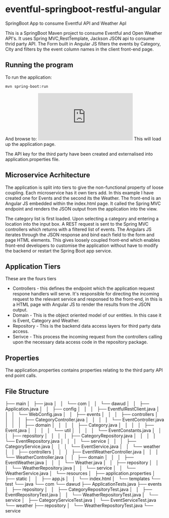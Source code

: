 # eventful-springboot-restful-angular
SpringBoot App to consume Eventful API and Weather ApI

This is a SpringBoot Maven project to consume Eventful and Open Weather API's. It uses Spring MVC,RestTemplate, Jackson JSON api to consume thrid party API.
The Form built in Angular JS filters the events by Category, City and filters by the event column names in the client front-end page.


## Running the program
To run the application:
```
mvn spring-boot:run
```

And browse to:
![http://localhost:8080/index.html](http://localhost:8080/index.html)
This will load up the application page.

The API key for the third party have been created and externalised into application.properties file.

## Microservice Acrhitecture
The application is split into tiers to give the non-functional property of loose coupling. 
Each microservice has it own tiers add. In this example I have created one for Events and the second its the Weather.
The front-end is an Angular JS embedded within the index.html page. It called the Spring MVC endpoint and renders the JSON output from the application into the view.

The category list is first loaded. Upon selecting a category and entering a location into the input box. A REST request is sent to the Spring MVC controllers which returns with a filtered list of events.
  The Angulars JS iterates through the JSON response and bind each field to the form and page HTML elements. This gives loosely coupled front-end which enables front-end developers to customise the application without have to modify the backend or restart the Spring Boot app service. 

## Application Tiers
These are the fours tiers
* Controllers - this defines the endpoint which the application request respone handlers will serve. It's responsible for directing the incoming request to the relevant service and responsed to the front-end, in this is a HTML page with Angular JS to render the results from the JSON output.
* Domain - This is the object oriented model of our entities. In this case it is Event, Category and Weather.
* Repository - This is the backend data access layers for third party data access.
* Serivce - This process the incoming request from the controllers calling upon the necessary data access code in the repository package.

## Properties
The application.properties contains properties relating to the third party API end point calls.

## File Structure

├── main
│   ├── java
│   │   └── com
│   │       └── dawud
│   │           ├── Application.java
│   │           ├── config
│   │           │   ├── EventfulRestClient.java
│   │           │   └── WebConfig.java
│   │           ├── events
│   │           │   ├── controllers
│   │           │   │   ├── CategoryController.java
│   │           │   │   └── EventController.java
│   │           │   ├── domain
│   │           │   │   ├── Category.java
│   │           │   │   ├── Event.java
│   │           │   │   └── util
│   │           │   │       └── EventConstants.java
│   │           │   ├── repository
│   │           │   │   ├── CategoryRepository.java
│   │           │   │   └── EventRepository.java
│   │           │   └── service
│   │           │       ├── CategoryService.java
│   │           │       └── EventService.java
│   │           └── weather
│   │               ├── controllers
│   │               │   ├── EventWeatherController.java
│   │               │   └── WeatherController.java
│   │               ├── domain
│   │               │   ├── EventWeather.java
│   │               │   └── Weather.java
│   │               ├── repository
│   │               │   └── WeatherRepository.java
│   │               └── service
│   │                   └── WeatherService.java
│   └── resources
│       ├── application.properties
│       ├── static
│       │   ├── app.js
│       │   └── index.html
│       └── templates
└── test
    └── java
        └── com
            └── dawud
                ├── ApplicationTests.java
                ├── events
                │   ├── repository
                │   │   ├── CategoryRepositoryTest.java
                │   │   ├── EventRepositoryTest.java
                │   │   └── WeatherRepositoryTest.java
                │   └── service
                │       ├── CategoryServiceTest.java
                │       └── EventServiceTest.java
                └── weather
                    ├── repository
                    │   └── WeatherRepositoryTest.java
                    └── service

